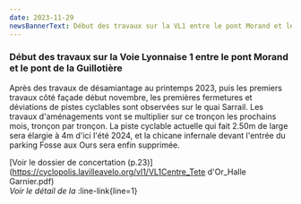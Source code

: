 ```yaml
---
date: 2023-11-29
newsBannerText: Début des travaux sur la VL1 entre le pont Morand et le pont de la Guillotière
---
```


### Début des travaux sur la Voie Lyonnaise 1 entre le pont Morand et le pont de la Guillotière
Après des travaux de désamiantage au printemps 2023, puis les premiers travaux côté façade début novembre, les premières fermetures et déviations de pistes cyclables sont observées sur le quai Sarrail. Les travaux d'aménagements vont se multiplier sur ce tronçon les prochains mois, tronçon par tronçon. La piste cyclable actuelle qui fait 2.50m de large sera élargie à 4m d'ici l'été 2024, et la chicane infernale devant l'entrée du parking Fosse aux Ours sera enfin supprimée.

[Voir le dossier de concertation (p.23)](https://cyclopolis.lavilleavelo.org/vl1/VL1Centre_Tete d'Or_Halle Garnier.pdf)  
*Voir le détail de la* :line-link{line=1}  